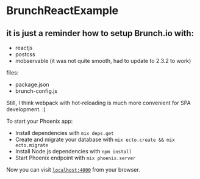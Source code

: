 # BrunchReactExample

## it is just a reminder how to setup Brunch.io with:
  - reactjs
  - postcss
  - mobservable (it was not quite smooth, had to update to 2.3.2 to work)

files:
  - package.json
  - brunch-config.js

Still, I think webpack with hot-reloading is much more convenient for SPA development. :)


To start your Phoenix app:

  * Install dependencies with `mix deps.get`
  * Create and migrate your database with `mix ecto.create && mix ecto.migrate`
  * Install Node.js dependencies with `npm install`
  * Start Phoenix endpoint with `mix phoenix.server`

Now you can visit [`localhost:4000`](http://localhost:4000) from your browser.


